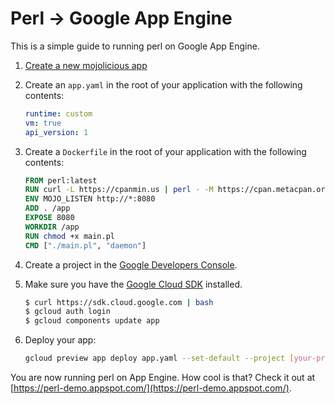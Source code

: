 # Perl -> Google App Engine

This is a simple guide to running perl on Google App Engine. 

1. [Create a new mojolicious app](http://mojolicio.us/)

2. Create an `app.yaml` in the root of your application with the following contents:

    ```yaml
    runtime: custom
    vm: true
    api_version: 1
    ```

3. Create a `Dockerfile` in the root of your application with the following contents:

    ```dockerfile
    FROM perl:latest
    RUN curl -L https://cpanmin.us | perl - -M https://cpan.metacpan.org -n Mojolicious
    ENV MOJO_LISTEN http://*:8080
    ADD . /app
    EXPOSE 8080
    WORKDIR /app
    RUN chmod +x main.pl
    CMD ["./main.pl", "daemon"]
    ```
4. Create a project in the [Google Developers Console](https://console.developers.google.com/).

5. Make sure you have the [Google Cloud SDK](https://cloud.google.com/sdk/) installed. 

    ```sh
    $ curl https://sdk.cloud.google.com | bash 
    $ gcloud auth login
    $ gcloud components update app
    ```

6. Deploy your app:

    ```sh
    gcloud preview app deploy app.yaml --set-default --project [your-project-id]
    ```

You are now running perl on App Engine. How cool is that?  Check it out at [https://perl-demo.appspot.com/](https://perl-demo.appspot.com/).
